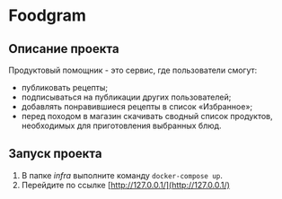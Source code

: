 # Foodgram

## Описание проекта

Продуктовый помощник - это сервис, где пользователи смогут:
* публиковать рецепты;
* подписываться на публикации других пользователей;
* добавлять понравившиеся рецепты в список «Избранное»;
* перед походом в магазин скачивать сводный список продуктов, необходимых для приготовления выбранных блюд.

## Запуск проекта

1. В папке *infra* выполните команду ```docker-compose up```.
2. Перейдите по ссылке [http://127.0.0.1/](http://127.0.0.1/)
